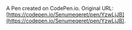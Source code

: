 # 

A Pen created on CodePen.io. Original URL: [https://codepen.io/Senumeqeret/pen/YzwLjJB](https://codepen.io/Senumeqeret/pen/YzwLjJB).


